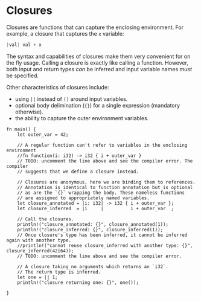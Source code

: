 # Closures

Closures are functions that can capture the enclosing environment. For
example, a closure that captures the `x` variable:

```Rust
|val| val + x
```

The syntax and capabilities of closures make them very convenient for
on the fly usage. Calling a closure is exactly like calling a function.
However, both input and return types *can* be inferred and input
variable names *must* be specified.

Other characteristics of closures include:
* using `||` instead of `()` around input variables.
* optional body delimination (`{}`) for a single expression (mandatory otherwise).
* the ability to capture the outer environment variables.

```rust,editable
fn main() {
    let outer_var = 42;
    
    // A regular function can't refer to variables in the enclosing environment
    //fn function(i: i32) -> i32 { i + outer_var }
    // TODO: uncomment the line above and see the compiler error. The compiler
    // suggests that we define a closure instead.

    // Closures are anonymous, here we are binding them to references.
    // Annotation is identical to function annotation but is optional
    // as are the `{}` wrapping the body. These nameless functions
    // are assigned to appropriately named variables.
    let closure_annotated = |i: i32| -> i32 { i + outer_var };
    let closure_inferred  = |i     |          i + outer_var  ;

    // Call the closures.
    println!("closure_annotated: {}", closure_annotated(1));
    println!("closure_inferred: {}", closure_inferred(1));
    // Once closure's type has been inferred, it cannot be inferred again with another type.
    //println!("cannot reuse closure_inferred with another type: {}", closure_inferred(42i64));
    // TODO: uncomment the line above and see the compiler error.

    // A closure taking no arguments which returns an `i32`.
    // The return type is inferred.
    let one = || 1;
    println!("closure returning one: {}", one());

}
```
